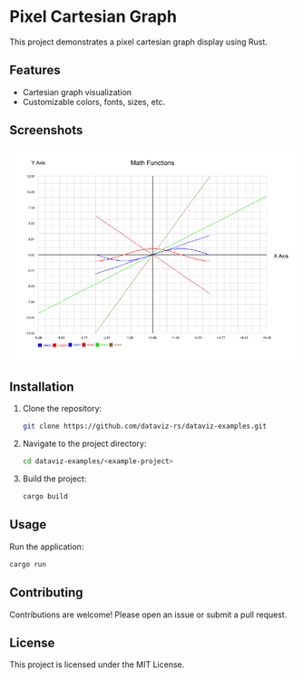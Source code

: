 # Pixel Cartesian Graph

This project demonstrates a pixel cartesian graph display using Rust.

## Features

- Cartesian graph visualization
- Customizable colors, fonts, sizes, etc.

## Screenshots

<img src="./screenshots/cartesian_graph.png" alt="" width="600px">

## Installation

1. Clone the repository:
    ```sh
    git clone https://github.com/dataviz-rs/dataviz-examples.git
    ```
2. Navigate to the project directory:
    ```sh
    cd dataviz-examples/<example-project>
    ```
3. Build the project:
    ```sh
    cargo build
    ```

## Usage

Run the application:
```sh
cargo run
```

## Contributing

Contributions are welcome! Please open an issue or submit a pull request.

## License

This project is licensed under the MIT License.